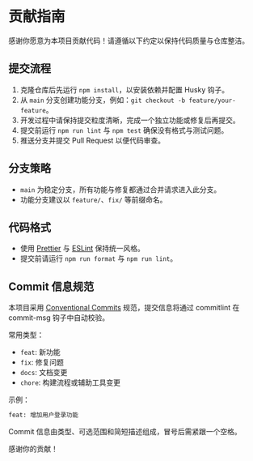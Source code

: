 # 贡献指南

感谢你愿意为本项目贡献代码！请遵循以下约定以保持代码质量与仓库整洁。

## 提交流程

1. 克隆仓库后先运行 `npm install`，以安装依赖并配置 Husky 钩子。
2. 从 `main` 分支创建功能分支，例如：`git checkout -b feature/your-feature`。
3. 开发过程中请保持提交粒度清晰，完成一个独立功能或修复后再提交。
4. 提交前运行 `npm run lint` 与 `npm test` 确保没有格式与测试问题。
5. 推送分支并提交 Pull Request 以便代码审查。

## 分支策略

- `main` 为稳定分支，所有功能与修复都通过合并请求进入此分支。
- 功能分支建议以 `feature/`、`fix/` 等前缀命名。

## 代码格式

- 使用 [Prettier](https://prettier.io/) 与 [ESLint](https://eslint.org/) 保持统一风格。
- 提交前请运行 `npm run format` 与 `npm run lint`。

## Commit 信息规范

本项目采用 [Conventional Commits](https://www.conventionalcommits.org/) 规范，提交信息将通过 commitlint 在 commit-msg 钩子中自动校验。

常用类型：

- `feat`: 新功能
- `fix`: 修复问题
- `docs`: 文档变更
- `chore`: 构建流程或辅助工具变更

示例：

```bash
feat: 增加用户登录功能
```

Commit 信息由类型、可选范围和简短描述组成，冒号后需紧跟一个空格。

感谢你的贡献！
